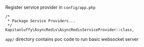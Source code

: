 Register service provider in `config/app.php`

```
/*
 * Package Service Providers...
 */
Kapitanluffy\AsyncRedis\AsyncRedisServiceProvider::class,
```

`app/` directory contains poc code to run basic websocket server
